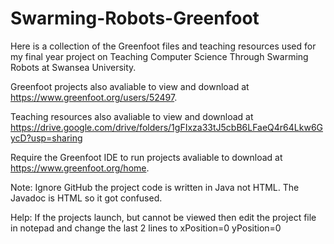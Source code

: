 # Swarming-Robots-Greenfoot

Here is a collection of the Greenfoot files and teaching resources used for my final year project on Teaching Computer Science Through Swarming Robots at Swansea University.

Greenfoot projects also avaliable to view and download at 
    https://www.greenfoot.org/users/52497.
    
Teaching resources also avaliable to view and download at 
    https://drive.google.com/drive/folders/1gFIxza33tJ5cbB6LFaeQ4r64Lkw6GycD?usp=sharing

Require the Greenfoot IDE to run projects avaliable to download at https://www.greenfoot.org/home.

Note: Ignore GitHub the project code is written in Java not HTML. The Javadoc is HTML so it got confused.

Help: If the projects launch, but cannot be viewed then edit the project file in notepad and change the last 2 lines to
    xPosition=0
    yPosition=0
